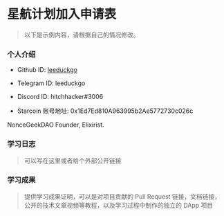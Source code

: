 

# 星航计划加入申请表

> 以下是示例内容，请根据自己的情况修改。

### 个人介绍

* Github ID: [leeduckgo](https://github.com/leeduckgo)

* Telegram ID: leeduckgo

* Discord ID: hitchhacker#3006

* Starcoin 账号地址: 0x1Ed7Ed810A963995b2Ae5772730c026c

NonceGeekDAO Founder, Elixirist.

### 学习日志

> 可以写在这里或者给个外部公开链接

### 学习成果

> 提供学习成果证明，可以是对项目贡献的 Pull Request 链接，文档链接，公开的技术文章视频等教程，以及学习过程中制作的独立的 DApp 项目





